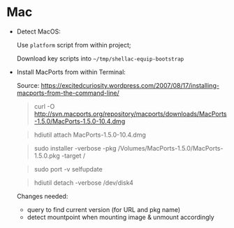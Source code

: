 # Mac

- Detect MacOS:

  Use `platform` script from within project;

  Download key scripts into `~/tmp/shellac-equip-bootstrap`


- Install MacPorts from within Terminal:

  Source: https://excitedcuriosity.wordpress.com/2007/08/17/installing-macports-from-the-command-line/

  > curl -O http://svn.macports.org/repository/macports/downloads/MacPorts-1.5.0/MacPorts-1.5.0-10.4.dmg

  > hdiutil attach MacPorts-1.5.0-10.4.dmg

  > sudo installer -verbose -pkg /Volumes/MacPorts-1.5.0/MacPorts-1.5.0.pkg -target /

  > sudo port -v selfupdate

  > hdiutil detach -verbose /dev/disk4

  Changes needed:
  - query to find current version (for URL and pkg name)
  - detect mountpoint when mounting image & unmount accordingly 
